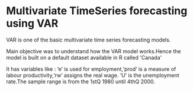 # Multivariate TimeSeries forecasting using VAR

VAR is one of the basic multivariate time series forecasting models.

Main objective was to understand how the VAR model works.Hence the model is built on a default dataset available in R called 'Canada'

It has variables like : ‘e’ is used for employment,‘prod’ is a measure of labour productivity,‘rw’ assigns the real wage.
‘U’ is the unemployment rate.The sample range is from the 1stQ 1980 until 4thQ 2000.
